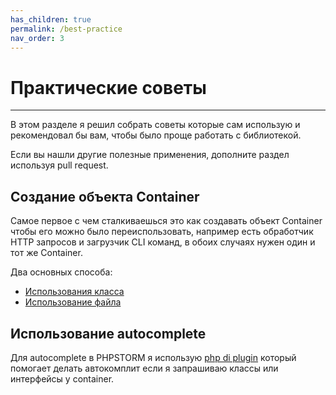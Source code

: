 ```yaml
---
has_children: true
permalink: /best-practice
nav_order: 3
---
```


# Практические советы
---
В этом разделе я решил собрать советы которые сам использую и рекомендовал бы вам, 
чтобы было проще работать с библиотекой.

Если вы нашли другие полезные применения, дополните раздел используя pull request.

## Создание объекта Container

Самое первое с чем сталкиваешься это как создавать объект Container чтобы его можно было переиспользовать, например 
есть обработчик HTTP запросов и загрузчик CLI команд, в обоих случаях нужен один и тот же Container.

Два основных способа:

* [Использования класса](best-practice/class.md)
* [Использование файла](best-practice/file.md)   

## Использование autocomplete

Для autocomplete в PHPSTORM я использую [php di plugin](https://plugins.jetbrains.com/plugin/7694-php-di-plugin/)
который помогает делать автокомплит если я запрашиваю классы или интерфейсы у container.
